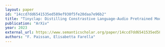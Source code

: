 ```yaml
---
layout: paper
id: "14ccd7dd6541535ed589ef930f5fe20daa7e96b2"
title: "Tinyclap: Distilling Constrastive Language-Audio Pretrained Models"
publication: "ArXiv"
year: 2023
external_url: https://www.semanticscholar.org/paper/14ccd7dd6541535ed589ef930f5fe20daa7e96b2
authors: "F. Paissan, Elisabetta Farella"
---
```

